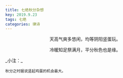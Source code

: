 ```yaml
---
title: 七绝秋分杂想
key: 2019.9.23
tags: 七绝
categories: 律诗
---
```


<p align="center">天高气爽多悠闲，均等阴阳竖蛋玩。
</p>
<p align="center">冷暖知足祭满月，平分秋色也是缘。
</p>
_小注：_

```
秋分之时据说竖起鸡蛋的机会最大。
```